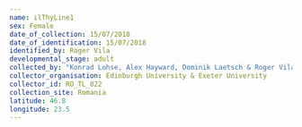 ```yaml
---
name: ilThyLine1
sex: Female
date_of_collection: 15/07/2018
date_of_identification: 15/07/2018
identified_by: Roger Vila
developmental_stage: adult
collected_by: "Konrad Lohse, Alex Hayward, Dominik Laetsch & Roger Vila"
collector_organisation: Edinburgh University & Exeter University
collector_id: RO_TL_822
collection_site: Romania
latitude: 46.8
longitude: 23.5
---
```


